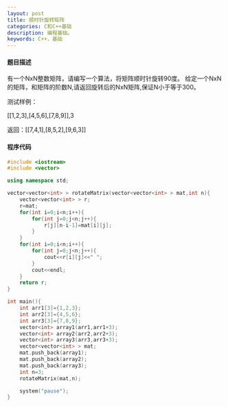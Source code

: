 ```yaml
---
layout: post
title: 顺时针旋转矩阵
categories: C和C++基础
description: 编程基础。
keywords: C++，基础
---
```


#### 题目描述

有一个NxN整数矩阵，请编写一个算法，将矩阵顺时针旋转90度。
给定一个NxN的矩阵，和矩阵的阶数N,请返回旋转后的NxN矩阵,保证N小于等于300。

测试样例：

[[1,2,3],[4,5,6],[7,8,9]],3

返回：[[7,4,1],[8,5,2],[9,6,3]]

#### 程序代码
```cpp
#include <iostream>
#include <vector>

using namespace std;

vector<vector<int> > rotateMatrix(vector<vector<int> > mat,int n){
	vector<vector<int> > r;
	r=mat;
	for(int i=0;i<n;i++){
		for(int j=0;j<n;j++){
			r[j][n-i-1]=mat[i][j];
		}
	}
	for(int i=0;i<n;i++){
		for(int j=0;j<n;j++){
			cout<<r[i][j]<<" ";
		}
		cout<<endl;
	}
	return r;
}

int main(){
	int arr1[3]={1,2,3};
	int arr2[3]={4,5,6};
	int arr3[3]={7,8,9};
	vector<int> array1(arr1,arr1+3);
	vector<int> array2(arr2,arr2+3);
	vector<int> array3(arr3,arr3+3);
	vector<vector<int> > mat;
	mat.push_back(array1);
	mat.push_back(array2);
	mat.push_back(array3);
	int n=3;
	rotateMatrix(mat,n);

	system("pause");
}
```